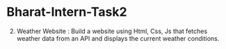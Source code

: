 # Bharat-Intern-Task2
2. Weather Website :
Build a website using Html, Css, Js that
fetches weather data from an API and
displays the current weather conditions.
